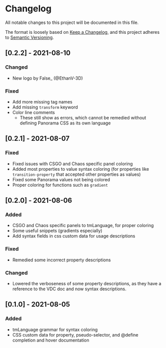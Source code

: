 # Changelog
All notable changes to this project will be documented in this file.

The format is loosely based on [Keep a Changelog](https://keepachangelog.com/en/1.0.0/),
and this project adheres to [Semantic Versioning](https://semver.org/spec/v2.0.0.html).

## [0.2.2] - 2021-08-10
### Changed
- New logo by False_ (@EthanV-3D)

### Fixed
- Add more missing tag names
- Add missing `transform` keyword
- Color line comments
  - These still show as errors, which cannot be remedied without defining Panorama CSS as its own language

## [0.2.1] - 2021-08-07
### Fixed
- Fixed issues with CSGO and Chaos specific panel coloring
- Added most properties to value syntax coloring (for properties like `transition-property` that accepted other properties as values)
- Fixed some Panorama values not being colored
- Proper coloring for functions such as `gradient`

## [0.2.0] - 2021-08-06
### Added
- CSGO and Chaos specific panels to tmLanguage, for proper coloring
- Some useful snippets (gradients especially)
- Add syntax fields in css custom data for usage descriptions

### Fixed
- Remedied some incorrect property descriptions

### Changed
- Lowered the verboseness of some property descriptions, as they have a reference to the VDC doc and now syntax descriptions.

## [0.1.0] - 2021-08-05
### Added
- tmLanguage grammar for syntax coloring
- CSS custom data for property, pseudo-selector, and @define completion and hover documentation
